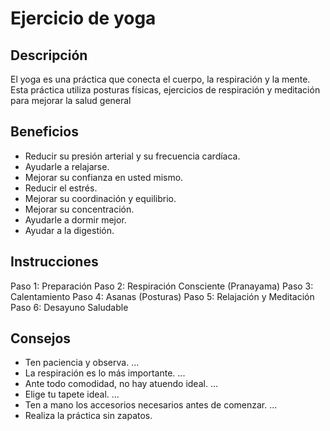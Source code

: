 # Ejercicio de yoga

## Descripción

El yoga es una práctica que conecta el cuerpo, la respiración y la mente. Esta práctica utiliza posturas físicas, ejercicios de respiración y meditación para mejorar la salud general

## Beneficios

- Reducir su presión arterial y su frecuencia cardíaca.
- Ayudarle a relajarse.
- Mejorar su confianza en usted mismo.
- Reducir el estrés.
- Mejorar su coordinación y equilibrio.
- Mejorar su concentración.
- Ayudarle a dormir mejor.
- Ayudar a la digestión.

## Instrucciones

Paso 1: Preparación
Paso 2: Respiración Consciente (Pranayama)
Paso 3: Calentamiento
Paso 4: Asanas (Posturas)
Paso 5: Relajación y Meditación
Paso 6: Desayuno Saludable

## Consejos

- Ten paciencia y observa. ...
- La respiración es lo más importante. ...
- Ante todo comodidad, no hay atuendo ideal. ...
- Elige tu tapete ideal. ...
- Ten a mano los accesorios necesarios antes de comenzar. ...
- Realiza la práctica sin zapatos.
